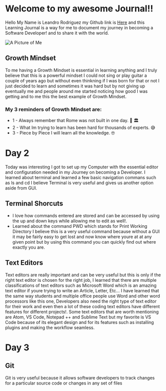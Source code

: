# Welcome to my awesome Journal!!

Hello My Name is Leandro Rodriguez my Github link is [Here](https://github.com/lrodriguezjb) and this Learning Journal is a way for me to document my journey in becoming a Software Developer! and to share it with the world.

![A Picture of Me](https://ibb.co/PW8Cgsk)

## Growth Mindset

To me having a Growth Mindset is essential in learning anything and I truly believe that this is a powerful mindset I could not sing or play guitar a couple of years ago but without even thinkning if I was born for that or not I just decided to learn and sometimes it was hard but by not giving up eventually me and people around me started noticing how good I was getting and to me this the best example of Growth Mindset.

### My 3 reminders of Growth Mindset are:

* 1 - Always remember that Rome was not built in one day. :muscle: :classical_building:
* 2 - What Im trying to learn has been hard for thousands of experts. :sweat_smile:	
* 3 - Piece by Piece I will learn all the knowledge.  :nerd_face:

# Day 2

Today was interesting I got to set up my Computer with the essential editor and configuration needed in my Journey on becoming a Developer. I learned about terminal and learned a few basic navigation commans such as ls and cd I believe Terminal is very useful and gives us another option aside from GUI.

## Terminal Shorcuts

* I love how commands entered are stored and can be accessed by using the up and down keys while allowing me to edit as well!.
* Learned about the command PWD which stands for Print Working Directory I believe this is a very useful command because without a GUI it may be fairly easy to get lost and now know where youre at at any given point but by using this command you can quickly find out where exactly you are.

## Text Editors 
Text editors are really important and can be very useful but this is only if the right text editor is chosen for the right job, I learned that there are multiple classifications of text editors such as Microsoft Word which is an amazing text editor if youre trying to write an Article, Letter, Etc... I have learned that the same way students and multiple office people use Word and other word processors like this one, Developers also need the right type of text editor for their work and even then a lot of these coding text editors have different features for different projects!. Some text editors that are worth mentioning are Atom, VS Code, Notepad ++ and Sublime Text but my favorite is VS Code because of its elegant design and for its features such as installing plugins and making the workflow seamless.

# Day 3

## Git
Git is very useful because it allows software developers to track changes for a particular source code or changes in any set of files
